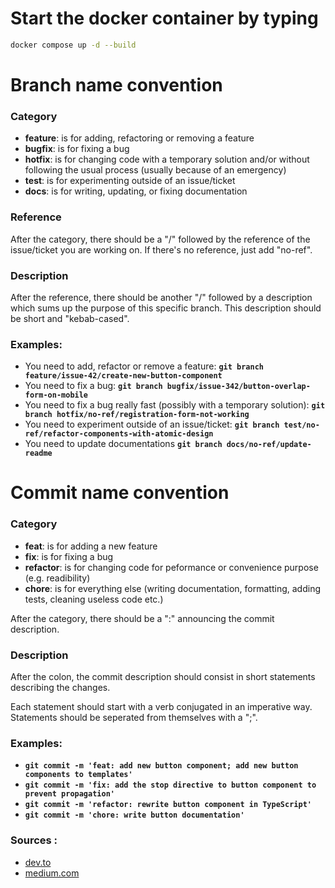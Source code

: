 # Start the docker container by typing

```bash
docker compose up -d --build
```

# Branch name convention

### Category

- **feature**: is for adding, refactoring or removing a feature
- **bugfix**: is for fixing a bug
- **hotfix**: is for changing code with a temporary solution and/or without following the usual process (usually because of an emergency)
- **test**: is for experimenting outside of an issue/ticket
- **docs**: is for writing, updating, or fixing documentation

### Reference

After the category, there should be a "/" followed by the reference of the issue/ticket you are working on. If there's no reference, just add "no-ref".

### Description

After the reference, there should be another "/" followed by a description which sums up the purpose of this specific branch. This description should be short and "kebab-cased".

### Examples:

- You need to add, refactor or remove a feature: **`git branch feature/issue-42/create-new-button-component`**
- You need to fix a bug: **`git branch bugfix/issue-342/button-overlap-form-on-mobile`**
- You need to fix a bug really fast (possibly with a temporary solution): **`git branch hotfix/no-ref/registration-form-not-working`**
- You need to experiment outside of an issue/ticket: **`git branch test/no-ref/refactor-components-with-atomic-design`**
- You need to update documentations **`git branch docs/no-ref/update-readme`**

# Commit name convention

### Category

- **feat**: is for adding a new feature
- **fix**: is for fixing a bug
- **refactor**: is for changing code for peformance or convenience purpose (e.g. readibility)
- **chore**: is for everything else (writing documentation, formatting, adding tests, cleaning useless code etc.)

After the category, there should be a ":" announcing the commit description.

### Description

After the colon, the commit description should consist in short statements describing the changes.

Each statement should start with a verb conjugated in an imperative way. Statements should be seperated from themselves with a ";".

### Examples:

- **`git commit -m 'feat: add new button component; add new button components to templates'`**
- **`git commit -m 'fix: add the stop directive to button component to prevent propagation'`**
- **`git commit -m 'refactor: rewrite button component in TypeScript'`**
- **`git commit -m 'chore: write button documentation'`**

### Sources :

- [dev.to](https://dev.to/varbsan/a-simplified-convention-for-naming-branches-and-commits-in-git-il4)
- [medium.com](https://medium.com/@abhay.pixolo/naming-conventions-for-git-branches-a-cheatsheet-8549feca2534)

<!-- # Branch Name Convention

| Category  | Prefix     | Description Format                                      | Examples                                                                                           |
|-----------|------------|---------------------------------------------------------|----------------------------------------------------------------------------------------------------|
| Feature   | feature    | `feature/issue-<reference>/<description>`               | `git branch feature/issue-42/create-new-button-component`                                          |
| Bugfix    | bugfix     | `bugfix/issue-<reference>/<description>`                | `git branch bugfix/issue-342/button-overlap-form-on-mobile`                                        |
| Hotfix    | hotfix     | `hotfix/no-ref/<description>`                           | `git branch hotfix/no-ref/registration-form-not-working`                                           |
| Test      | test       | `test/no-ref/<description>`                             | `git branch test/no-ref/refactor-components-with-atomic-design`                                    |
| Docs      | docs       | `docs/no-ref/<description>`                             | `git branch docs/no-ref/update-readme`                                                             |

# Commit Name Convention

| Category  | Prefix     | Description Format                                        | Examples                                                                                           |
|-----------|------------|-----------------------------------------------------------|----------------------------------------------------------------------------------------------------|
| Feature   | feat       | `feat: <imperative verb>; <additional statement>`         | `git commit -m 'feat: add new button component; add new button components to templates'`           |
| Bugfix    | fix        | `fix: <imperative verb>; <additional statement>`          | `git commit -m 'fix: add the stop directive to button component to prevent propagation'`           |
| Refactor  | refactor   | `refactor: <imperative verb>; <additional statement>`     | `git commit -m 'refactor: rewrite button component in TypeScript'`                                 |
| Chore     | chore      | `chore: <imperative verb>; <additional statement>`        | `git commit -m 'chore: write button documentation'`                                                | -->
